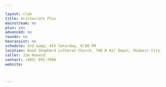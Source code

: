 ```yaml
---

layout: club
title: Aristocrats Plus
mainstream: no
plus: yes
advanced: no
rounds: no
hearassist: no
schedule: 2nd &amp; 4th Saturday, 8:00 PM
location: Good Shepherd Lutheran Church, 700 N Air Depot, Midwest City, OK
caller: Jim Howard
contact: (405) 691-7698
website: 



---
```


